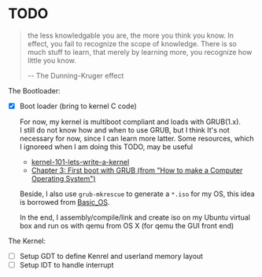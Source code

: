 # TODO

> the less knowledgable you are, the more you think you know. In effect, you fail to recognize the scope of knowledge. There is so much stuff to learn, that merely by learning more, you recognize how little you know.
> 
> -- The Dunning-Kruger effect


The Bootloader:

- [x] Boot loader (bring to kernel C code)

   For now, my kernel is multiboot compliant and loads with GRUB(1.x).  
   I still do not know how and when to use GRUB, but I think It's not necessary for now, since I can learn more latter. Some resources, which I ignoreed when I am doing this TODO, may be useful
   
   + [kernel-101-lets-write-a-kernel](http://arjunsreedharan.org/post/82710718100/kernel-101-lets-write-a-kernel)
   + [Chapter 3: First boot with GRUB (from "How to make a Computer Operating System")](https://github.com/SamyPesse/How-to-Make-a-Computer-Operating-System/tree/master/Chapter-3)

   Beside, I also use `grub-mkrescue` to generate a `*.iso` for my OS, this idea is borrowed from [Basic_OS](https://github.com/ExeTwezz/Basic_OS).
   
   In the end, I assembly/compile/link and create iso on my Ubuntu virtual box and run os with qemu from OS X (for qemu the GUI front end)

The Kernel:

- [ ] Setup GDT to define Kenrel and userland memory layout
- [ ] Setup IDT to handle interrupt
